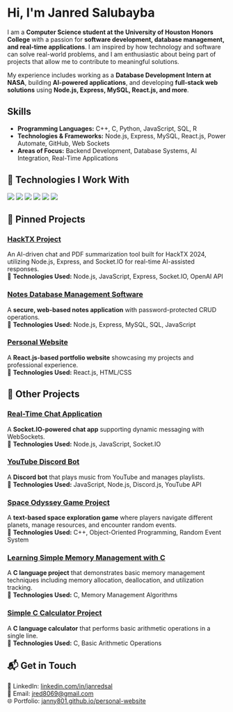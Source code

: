 # Hi, I'm Janred Salubayba

I am a **Computer Science student at the University of Houston Honors College** with a passion for **software development, database management, and real-time applications**. I am inspired by how technology and software can solve real-world problems, and I am enthusiastic about being part of projects that allow me to contribute to meaningful solutions.

My experience includes working as a **Database Development Intern at NASA**, building **AI-powered applications**, and developing **full-stack web solutions** using **Node.js, Express, MySQL, React.js, and more**.



##  Skills
- **Programming Languages:** C++, C, Python, JavaScript, SQL, R
- **Technologies & Frameworks:** Node.js, Express, MySQL, React.js, Power Automate, GitHub, Web Sockets
- **Areas of Focus:** Backend Development, Database Systems, AI Integration, Real-Time Applications

## 🚀 Technologies I Work With  
<img src="https://img.shields.io/badge/C%2B%2B-00599C?style=for-the-badge&logo=c%2B%2B&logoColor=white"> 
<img src="https://img.shields.io/badge/C-A8B9CC?style=for-the-badge&logo=c&logoColor=white">
<img src="https://img.shields.io/badge/JavaScript-F7DF1E?style=for-the-badge&logo=javascript&logoColor=black">  
<img src="https://img.shields.io/badge/Node.js-339933?style=for-the-badge&logo=nodedotjs&logoColor=white">  
<img src="https://img.shields.io/badge/React-61DAFB?style=for-the-badge&logo=react&logoColor=black">
<img src="https://img.shields.io/badge/MySQL-4479A1?style=for-the-badge&logo=mysql&logoColor=white">  



## 📌 Pinned Projects  

### [HackTX Project](https://github.com/janny801/hacktxproj)  
An AI-driven chat and PDF summarization tool built for HackTX 2024, utilizing Node.js, Express, and Socket.IO for real-time AI-assisted responses.  
🔧 **Technologies Used:** Node.js, JavaScript, Express, Socket.IO, OpenAI API


### [Notes Database Management Software](https://github.com/janny801/smallsqldbprac)  
A **secure, web-based notes application** with password-protected CRUD operations.  
🔧 **Technologies Used:** Node.js, Express, MySQL, SQL, JavaScript  

### [Personal Website](https://github.com/janny801/personal-website)  
A **React.js-based portfolio website** showcasing my projects and professional experience.  
🔧 **Technologies Used:** React.js, HTML/CSS  


## 🔗 Other Projects  

### [Real-Time Chat Application](https://github.com/janny801/real-time-chat-app)  
A **Socket.IO-powered chat app** supporting dynamic messaging with WebSockets.  
🔧 **Technologies Used:** Node.js, JavaScript, Socket.IO  

### [YouTube Discord Bot](https://github.com/janny801/youtube-discordbot)  
A **Discord bot** that plays music from YouTube and manages playlists.  
🔧 **Technologies Used:** JavaScript, Node.js, Discord.js, YouTube API  

### [Space Odyssey Game Project](https://github.com/janny801/Space-Odyssey-Project)  
A **text-based space exploration game** where players navigate different planets, manage resources, and encounter random events.  
🔧 **Technologies Used:** C++, Object-Oriented Programming, Random Event System  

### [Learning Simple Memory Management with C](https://github.com/janny801/simple-mem-management-in-c)  
A **C language project** that demonstrates basic memory management techniques including memory allocation, deallocation, and utilization tracking.  
🔧 **Technologies Used:** C, Memory Management Algorithms

### [Simple C Calculator Project](https://github.com/janny801/simple-c-calculator)
A **C language calculator** that performs basic arithmetic operations in a single line.  
🔧 **Technologies Used:** C, Basic Arithmetic Operations


## 📬 Get in Touch  
💼 LinkedIn: [linkedin.com/in/janredsal](https://www.linkedin.com/in/janredsal)  
📧 Email: jred8069@gmail.com  
🌐 Portfolio: [janny801.github.io/personal-website](https://janny801.github.io/personal-website)  
